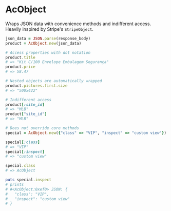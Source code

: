 # AcObject
Wraps JSON data with convenience methods and indifferent access. Heavily inspired by Stripe's `StripeObject`.
```ruby
json_data = JSON.parse(response_body)
product = AcObject.new(json_data)

# Access properties with dot notation
product.title
# => "Kit C/100 Envelope Embalagem Segurança"
product.price
# => 58.47

# Nested objects are automatically wrapped
product.pictures.first.size
# => "500x422"

# Indifferent access
product[:site_id]
# => "MLB"
product["site_id"]
# => "MLB"

# Does not override core methods
special = AcObject.new({"class" => "VIP", "inspect" => "custom view"})

special[:class]
# => "VIP"
special[:inspect]
# => "custom view"

special.class
# => AcObject

puts special.inspect
# prints
# #<AcObject:0xef0> JSON: {
#   "class": "VIP",
#   "inspect": "custom view"
# }
```

